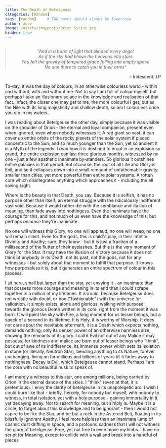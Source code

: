 ```yaml
---
title: The Death of Betelgeuse
categories: [Random]
tags: [random]     # TAG names should always be lowercase
author: aurv
image: /assets/img/posts/Orion_Sirius.jpg
hidden: true
---
```


<blockquote style="text-align: center; font-style: italic; margin: 2em 0;">
  “And in a burst of light that blinded every angel<br>  
  As if the sky had blown the heavens into stars<br>
  You felt the gravity of tempered grace falling into empty space<br>
  No one there to catch you in their arms“
</blockquote>
<p style="text-align: right; margin-top: -1em; font-style: normal;">
  – Iridescent, LP
</p>


To-day, it was the day of colours, in an otherwise colourless world - within and without, with and without me. Not to say I am full of colour myself, but perhaps I take an illusionary solace in the knowledge and realisation of that fact. Infact, the closer one may get to me, the more colourful I get; but as the Nile with its long majesticity and shallow depth, so am I colourless once you dip in my waters.

I was reading about Betelgeuse the other day, simply because it was visible on the shoulder of Orion - the eternal and loyal companion, present even when ignored, even when nobody witnesses it. A red giant so vast, it can cover up entire orbits of the rocky planets of the solar system if placed concentric to the Sun; and so much younger than the Sun, yet so ancient it is a Myth of the legends. I read how it is destined to erupt in an explosion so grand, the entire explosion can last three glorious months, witnessed by no one - just a few apathetic inanimate by-standers. So glorious it outshines entire galaxies in that period. But ofcourse, the root of all Life and Glory is Evil, and so it collapses down into a small remnant of unfathomable gravity; smaller than cities, yet more powerful than entire solar systems. A rotten core which disintegrates anything which approaches it - including the all saving Light.

Where is the beauty in that Death, you say. Because it is selfish, it has no purpose other than itself; an eternal struggle with the ridiculously indifferent vast void. Because it would rather die with the semblance and illusion of meaning, than fade away into nothingess. Even the inanimate have the courage for this, and not much of us even have the knowledge of this; but perhaps *because* they're inanimate..

No one will witness this Glory, no one will applaud, no one will weep, no one will remain silent. Even for the gods, this is child's play, in their infinite Divinity and Apathy; sure, they know - but it is just a fraction of a millisecond of the flutter of their eyelashes. But this is the very moment of Glory for the Star. It may have the illusion of Victory because it does not think of anybody in its Death, not its past, not the gods, not for any witnesses - but solely about that moment to fulfill that purpose. It knows how purposeless it is, but it generates an entire spectrum of colour in this process.

I sit here, small but larger than the star, yet envying it - an inanimate titan that possess more courage and meaning in its end than I could scrape together in a million of my lifetimes. It is ironic, because Betelgeuse does not wrestle with doubt, or box ("fashionable") with the universe for validation. It simply exists, alone and glorious, walking with purpose towards the glorious Death written in its core, right from the moment it was born. It will paint the sky with Fire, a long moment for us lesser beings, but a speck of a second in its lifetime. It is Holy, it is worthy of Worship. It does not care about the inevitable aftermath, it is a Death which expects nothing, demands nothing; only its denser power of an otherwise harmless size, showing the remnants of its glory. I call it Evil not out of any Malice it may possess; for kindness and malice are born out of lesser beings who "think", but out of awe of its indifference, its immense power which sets its Isolation in stone (or literally, Neutron Star), bending anything to its Nature, forever unchanging, living on for millions and billions of years till it fades away to nothingness. Decay is Evil, which Betelgeuse cannot stand. Perhaps I am the core with no beautiful husk to speak of.

I am merely a witness to this star, one among millions, being carried by Orion in the eternal dance of the skies. I "think" (even at that, it is pretentious). I envy the clarity of betelgeuse in its unapolegetic arc. I wish I could burn like that - briefly, fiercely, for nobody but myself, with nobody to witness, in total isolation, yet with a holy purpose - gaining immortality in it, yet decaying away. Not to search for meaning, but simply is. Maybe it is a circle; to forget about this knowledge and to be ignorant - then I would not aspire to be like the Star, and be but a rock in the Asteroid Belt, floating in its blissfully ignorant Apathy. I feel more helpless than an inanimate lump of cosmic dust drifting in space, and a profound sadness that I will not witness the glory of betelgeuse. Free, yet not free to even move my limbs. I have no script for Meaning, except to collide with a wall and break into a handful of pieces
